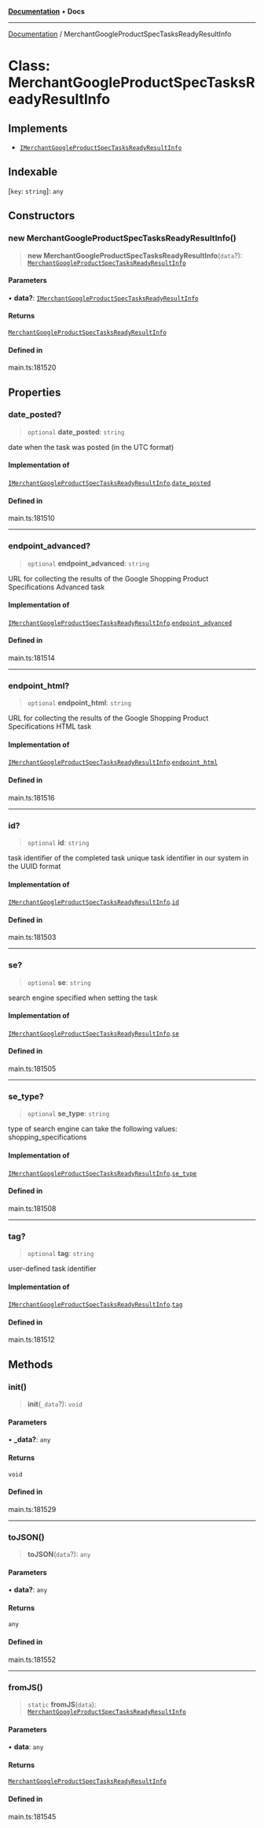 [**Documentation**](../README.md) • **Docs**

***

[Documentation](../README.md) / MerchantGoogleProductSpecTasksReadyResultInfo

# Class: MerchantGoogleProductSpecTasksReadyResultInfo

## Implements

- [`IMerchantGoogleProductSpecTasksReadyResultInfo`](../interfaces/IMerchantGoogleProductSpecTasksReadyResultInfo.md)

## Indexable

 \[`key`: `string`\]: `any`

## Constructors

### new MerchantGoogleProductSpecTasksReadyResultInfo()

> **new MerchantGoogleProductSpecTasksReadyResultInfo**(`data`?): [`MerchantGoogleProductSpecTasksReadyResultInfo`](MerchantGoogleProductSpecTasksReadyResultInfo.md)

#### Parameters

• **data?**: [`IMerchantGoogleProductSpecTasksReadyResultInfo`](../interfaces/IMerchantGoogleProductSpecTasksReadyResultInfo.md)

#### Returns

[`MerchantGoogleProductSpecTasksReadyResultInfo`](MerchantGoogleProductSpecTasksReadyResultInfo.md)

#### Defined in

main.ts:181520

## Properties

### date\_posted?

> `optional` **date\_posted**: `string`

date when the task was posted (in the UTC format)

#### Implementation of

[`IMerchantGoogleProductSpecTasksReadyResultInfo`](../interfaces/IMerchantGoogleProductSpecTasksReadyResultInfo.md).[`date_posted`](../interfaces/IMerchantGoogleProductSpecTasksReadyResultInfo.md#date_posted)

#### Defined in

main.ts:181510

***

### endpoint\_advanced?

> `optional` **endpoint\_advanced**: `string`

URL for collecting the results of the Google Shopping Product Specifications Advanced task

#### Implementation of

[`IMerchantGoogleProductSpecTasksReadyResultInfo`](../interfaces/IMerchantGoogleProductSpecTasksReadyResultInfo.md).[`endpoint_advanced`](../interfaces/IMerchantGoogleProductSpecTasksReadyResultInfo.md#endpoint_advanced)

#### Defined in

main.ts:181514

***

### endpoint\_html?

> `optional` **endpoint\_html**: `string`

URL for collecting the results of the Google Shopping Product Specifications HTML task

#### Implementation of

[`IMerchantGoogleProductSpecTasksReadyResultInfo`](../interfaces/IMerchantGoogleProductSpecTasksReadyResultInfo.md).[`endpoint_html`](../interfaces/IMerchantGoogleProductSpecTasksReadyResultInfo.md#endpoint_html)

#### Defined in

main.ts:181516

***

### id?

> `optional` **id**: `string`

task identifier of the completed task
unique task identifier in our system in the UUID format

#### Implementation of

[`IMerchantGoogleProductSpecTasksReadyResultInfo`](../interfaces/IMerchantGoogleProductSpecTasksReadyResultInfo.md).[`id`](../interfaces/IMerchantGoogleProductSpecTasksReadyResultInfo.md#id)

#### Defined in

main.ts:181503

***

### se?

> `optional` **se**: `string`

search engine specified when setting the task

#### Implementation of

[`IMerchantGoogleProductSpecTasksReadyResultInfo`](../interfaces/IMerchantGoogleProductSpecTasksReadyResultInfo.md).[`se`](../interfaces/IMerchantGoogleProductSpecTasksReadyResultInfo.md#se)

#### Defined in

main.ts:181505

***

### se\_type?

> `optional` **se\_type**: `string`

type of search engine
can take the following values: shopping_specifications

#### Implementation of

[`IMerchantGoogleProductSpecTasksReadyResultInfo`](../interfaces/IMerchantGoogleProductSpecTasksReadyResultInfo.md).[`se_type`](../interfaces/IMerchantGoogleProductSpecTasksReadyResultInfo.md#se_type)

#### Defined in

main.ts:181508

***

### tag?

> `optional` **tag**: `string`

user-defined task identifier

#### Implementation of

[`IMerchantGoogleProductSpecTasksReadyResultInfo`](../interfaces/IMerchantGoogleProductSpecTasksReadyResultInfo.md).[`tag`](../interfaces/IMerchantGoogleProductSpecTasksReadyResultInfo.md#tag)

#### Defined in

main.ts:181512

## Methods

### init()

> **init**(`_data`?): `void`

#### Parameters

• **\_data?**: `any`

#### Returns

`void`

#### Defined in

main.ts:181529

***

### toJSON()

> **toJSON**(`data`?): `any`

#### Parameters

• **data?**: `any`

#### Returns

`any`

#### Defined in

main.ts:181552

***

### fromJS()

> `static` **fromJS**(`data`): [`MerchantGoogleProductSpecTasksReadyResultInfo`](MerchantGoogleProductSpecTasksReadyResultInfo.md)

#### Parameters

• **data**: `any`

#### Returns

[`MerchantGoogleProductSpecTasksReadyResultInfo`](MerchantGoogleProductSpecTasksReadyResultInfo.md)

#### Defined in

main.ts:181545
